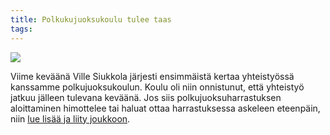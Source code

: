 ```yaml
---
title: Polkukujuoksukoulu tulee taas
tags:
---
```


[![](https://c2.staticflickr.com/8/7778/17551663256_9074243ffe_b.jpg)](https://www.flickr.com/photos/131233811@N02/17551663256/in/album-72157650369473734/)

Viime keväänä Ville Siukkola järjesti ensimmäistä kertaa yhteistyössä kanssamme polkujuoksukoulun. Koulu oli niin onnistunut, että yhteistyö jatkuu jälleen tulevana keväänä. Jos siis polkujuoksuharrastuksen aloittaminen himottelee tai haluat ottaa harrastuksessa askeleen eteenpäin, niin [lue lisää ja liity joukkoon](/2016/polkujuoksukoulu).
